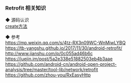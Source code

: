 ### Retrofit 相关知识

◆ 源码认识  
[create方法](source/create.md)  


◆ 参考  
https://mp.weixin.qq.com/s/4tz-RX3n09WC-WnMiwLYBQ    
https://tb-yangshu.github.io/2017/11/30/android-retrofit/    
http://www.jianshu.com/p/0c055ad46b6c    
https://juejin.im/post/5a2e338e51882503eb4b3aae  
https://github.com/android-cn/android-open-project-analysis/tree/master/tool-lib/network/retrofit  
https://github.com/zhou-you/RxEasyHttp  

